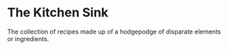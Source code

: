 # The Kitchen Sink

The collection of recipes made up of a hodgepodge of disparate elements or ingredients.
